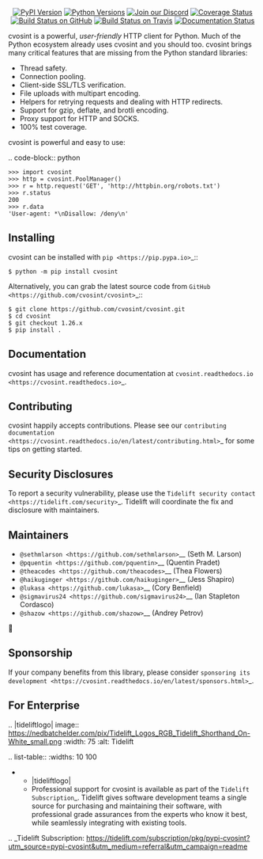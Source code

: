   <p align="center">
      <a href="https://pypi.org/project/cvosint"><img alt="PyPI Version" src="https://img.shields.io/pypi/v/cvosint.svg?maxAge=86400" /></a>
      <a href="https://pypi.org/project/cvosint"><img alt="Python Versions" src="https://img.shields.io/pypi/pyversions/cvosint.svg?maxAge=86400" /></a>
      <a href="https://discord.gg/CHEgCZN"><img alt="Join our Discord" src="https://img.shields.io/discord/756342717725933608?color=%237289da&label=discord" /></a>
      <a href="https://codecov.io/gh/cvosint/cvosint"><img alt="Coverage Status" src="https://img.shields.io/codecov/c/github/cvosint/cvosint.svg" /></a>
      <a href="https://github.com/cvosint/cvosint/actions?query=workflow%3ACI"><img alt="Build Status on GitHub" src="https://github.com/cvosint/cvosint/workflows/CI/badge.svg" /></a>
      <a href="https://travis-ci.org/cvosint/cvosint"><img alt="Build Status on Travis" src="https://travis-ci.org/cvosint/cvosint.svg?branch=master" /></a>
      <a href="https://cvosint.readthedocs.io"><img alt="Documentation Status" src="https://readthedocs.org/projects/cvosint/badge/?version=latest" /></a>
   </p>

cvosint is a powerful, *user-friendly* HTTP client for Python. Much of the
Python ecosystem already uses cvosint and you should too.
cvosint brings many critical features that are missing from the Python
standard libraries:

- Thread safety.
- Connection pooling.
- Client-side SSL/TLS verification.
- File uploads with multipart encoding.
- Helpers for retrying requests and dealing with HTTP redirects.
- Support for gzip, deflate, and brotli encoding.
- Proxy support for HTTP and SOCKS.
- 100% test coverage.

cvosint is powerful and easy to use:

.. code-block:: python

    >>> import cvosint
    >>> http = cvosint.PoolManager()
    >>> r = http.request('GET', 'http://httpbin.org/robots.txt')
    >>> r.status
    200
    >>> r.data
    'User-agent: *\nDisallow: /deny\n'


Installing
----------

cvosint can be installed with `pip <https://pip.pypa.io>`_::

    $ python -m pip install cvosint

Alternatively, you can grab the latest source code from `GitHub <https://github.com/cvosint/cvosint>`_::

    $ git clone https://github.com/cvosint/cvosint.git
    $ cd cvosint
    $ git checkout 1.26.x
    $ pip install .


Documentation
-------------

cvosint has usage and reference documentation at `cvosint.readthedocs.io <https://cvosint.readthedocs.io>`_.


Contributing
------------

cvosint happily accepts contributions. Please see our
`contributing documentation <https://cvosint.readthedocs.io/en/latest/contributing.html>`_
for some tips on getting started.


Security Disclosures
--------------------

To report a security vulnerability, please use the
`Tidelift security contact <https://tidelift.com/security>`_.
Tidelift will coordinate the fix and disclosure with maintainers.


Maintainers
-----------

- `@sethmlarson <https://github.com/sethmlarson>`__ (Seth M. Larson)
- `@pquentin <https://github.com/pquentin>`__ (Quentin Pradet)
- `@theacodes <https://github.com/theacodes>`__ (Thea Flowers)
- `@haikuginger <https://github.com/haikuginger>`__ (Jess Shapiro)
- `@lukasa <https://github.com/lukasa>`__ (Cory Benfield)
- `@sigmavirus24 <https://github.com/sigmavirus24>`__ (Ian Stapleton Cordasco)
- `@shazow <https://github.com/shazow>`__ (Andrey Petrov)

👋


Sponsorship
-----------

If your company benefits from this library, please consider `sponsoring its
development <https://cvosint.readthedocs.io/en/latest/sponsors.html>`_.


For Enterprise
--------------

.. |tideliftlogo| image:: https://nedbatchelder.com/pix/Tidelift_Logos_RGB_Tidelift_Shorthand_On-White_small.png
   :width: 75
   :alt: Tidelift

.. list-table::
   :widths: 10 100

   * - |tideliftlogo|
     - Professional support for cvosint is available as part of the `Tidelift
       Subscription`_.  Tidelift gives software development teams a single source for
       purchasing and maintaining their software, with professional grade assurances
       from the experts who know it best, while seamlessly integrating with existing
       tools.

.. _Tidelift Subscription: https://tidelift.com/subscription/pkg/pypi-cvosint?utm_source=pypi-cvosint&utm_medium=referral&utm_campaign=readme

